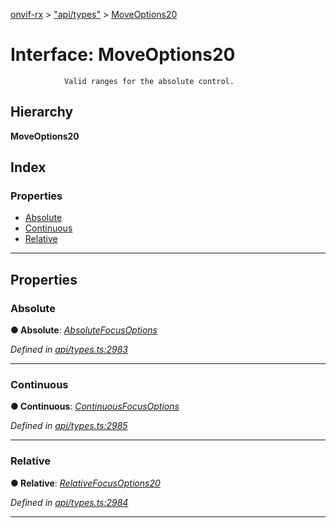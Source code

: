 [onvif-rx](../README.md) > ["api/types"](../modules/_api_types_.md) > [MoveOptions20](../interfaces/_api_types_.moveoptions20.md)

# Interface: MoveOptions20

```
            Valid ranges for the absolute control.
```

## Hierarchy

**MoveOptions20**

## Index

### Properties

* [Absolute](_api_types_.moveoptions20.md#absolute)
* [Continuous](_api_types_.moveoptions20.md#continuous)
* [Relative](_api_types_.moveoptions20.md#relative)

---

## Properties

<a id="absolute"></a>

###  Absolute

**● Absolute**: *[AbsoluteFocusOptions](_api_types_.absolutefocusoptions.md)*

*Defined in [api/types.ts:2983](https://github.com/patrickmichalina/onvif-rx/blob/1596479/src/api/types.ts#L2983)*

___
<a id="continuous"></a>

###  Continuous

**● Continuous**: *[ContinuousFocusOptions](_api_types_.continuousfocusoptions.md)*

*Defined in [api/types.ts:2985](https://github.com/patrickmichalina/onvif-rx/blob/1596479/src/api/types.ts#L2985)*

___
<a id="relative"></a>

###  Relative

**● Relative**: *[RelativeFocusOptions20](_api_types_.relativefocusoptions20.md)*

*Defined in [api/types.ts:2984](https://github.com/patrickmichalina/onvif-rx/blob/1596479/src/api/types.ts#L2984)*

___

